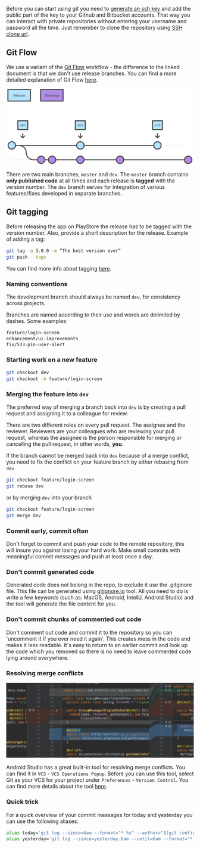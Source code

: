 Before you can start using git you need to [generate an ssh key](https://help.github.com/articles/generating-ssh-keys/) and add the public part of the key to your Github and Bitbucket accounts.
That way you can interact with private repositories without entering your username and password all the time.
Just remember to clone the repository using [SSH clone url](https://help.github.com/articles/which-remote-url-should-i-use/#cloning-with-ssh).

## Git Flow

We use a variant of the [Git Flow](https://www.atlassian.com/git/tutorials/comparing-workflows/gitflow-workflow) workflow - the difference to the linked document is that we don't use release branches.
You can find a more detailed explanation of Git Flow [here](http://nvie.com/posts/a-successful-git-branching-model/).

![Git Flow](/img/git-flow.svg)

There are two main branches, `master` and `dev`.
The `master` branch contains **only published code** at all times and each release is **tagged** with the version number.
The `dev` branch serves for integration of various features/fixes developed in separate branches.

## Git tagging

Before releasing the app on PlayStore the release has to be tagged with the version number. Also, provide a short description for the release. Example of adding a tag:

```bash
git tag -a 3.0.0 -m “The best version ever“
git push --tags
```
You can find more info about tagging [here](https://git-scm.com/book/en/v2/Git-Basics-Tagging).

### Naming conventions

The development branch should always be named `dev`, for consistency across projects.  

Branches are named according to their use and words are delimited by dashes. Some examples:

    feature/login-screen
    enhancement/ui-improvements
    fix/533-pin-user-alert

### Starting work on a new feature

```bash
git checkout dev
git checkout -b feature/login-screen
```

### Merging the feature into `dev`

The preferred way of merging a branch back into `dev` is by creating a pull request and assigning it to a colleague for review.

There are two different roles on every pull request. The assignee and the reviewer. Reviewers are your colleagues who are reviewing your pull request, whereas the assignee is the person responsible for merging or cancelling the pull request, in other words, **you**.

If the branch cannot be merged back into `dev` because of a merge conflict, you need to fix the conflict on your feature branch by either rebasing from `dev`

```bash
git checkout feature/login-screen
git rebase dev
```

or by merging `dev` into your branch

```bash
git checkout feature/login-screen
git merge dev
```

### Commit early, commit often

Don't forget to commit and push your code to the remote repository, this will insure you against losing your hard work.
Make small commits with meaningful commit messages and push at least once a day.

### Don't commit generated code

Generated code does not belong in the repo, to exclude it use the .gitginore file. This file can be generated using [gitignore.io](https://www.gitignore.io/) tool. All you need to do is write a few keywords (such as: MacOS, Android, IntellJ, Android Studio) and the tool will generate the file content for you.

### Don't commit chunks of commented out code

Don't comment out code and commit it to the repository so you can 'uncomment it if you ever need it again'. This creates mess in the code and makes it less readable. It's easy to return to an earlier commit and look up the code which you removed so there is no need to leave commented code lying around everywhere.

### Resolving merge conflicts

![Resolving conflicts in Android Studio](/img/idea_vcs_magic_resolve.png)

Android Studio has a great built-in tool for resolving merge conflicts.
You can find it in `VCS` - `VCS Operations Popup`.
Before you can use this tool, select Git as your VCS for your project under `Preferences` - `Version Control`.
You can find more details about the tool [here](https://www.jetbrains.com/idea/help/resolving-conflicts.html).

### Quick trick

For a quick overview of your commit messages for today and yesterday you can use the following aliases:

```bash
alias today='git log --since=6am --format="* %s" --author="$(git config user.email)" --reverse -- | pbcopy'
alias yesterday='git log --since=yesterday.6am --until=6am --format="* %s" --author="$(git config user.email)" --reverse -- | pbcopy'
```
